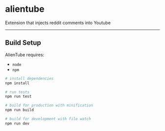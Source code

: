 # alientube
Extension that injects reddit comments into Youtube
___

## Build Setup

AlienTube requires:
* `node`
* `npm`

```bash
# install dependencies
npm install

# run tests
npm run test

# build for production with minification
npm run build

# build for development with file watch
npm run dev
```
